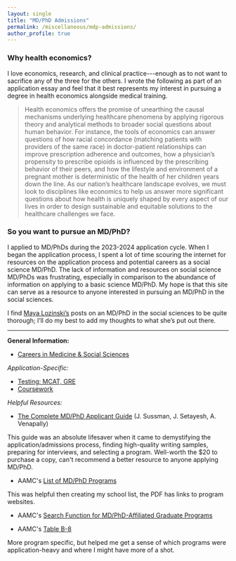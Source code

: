 ```yaml
---
layout: single
title: "MD/PhD Admissions"
permalink: /miscellaneous/mdp-admissions/
author_profile: true
---
```

### Why health economics?

I love economics, research, and clinical practice---enough as to not want to sacrifice any of the three for the others. I wrote the following as part of an application essay and feel that it best represents my interest in pursuing a degree in health economics alongside medical training.

> Health economics offers the promise of unearthing the causal mechanisms underlying healthcare phenomena by applying rigorous theory and analytical methods to broader social questions about human behavior. For instance, the tools of economics can answer questions of how racial concordance (matching patients with providers of the same race) in doctor-patient relationships can improve prescription adherence and outcomes, how a physician’s propensity to prescribe opioids is influenced by the prescribing behavior of their peers, and how the lifestyle and environment of a pregnant mother is deterministic of the health of her children years down the line. As our nation’s healthcare landscape evolves, we must look to disciplines like economics to help us answer more significant questions about how health is uniquely shaped by every aspect of our lives in order to design sustainable and equitable solutions to the healthcare challenges we face.   

### So you want to pursue an MD/PhD?

I applied to MD/PhDs during the 2023-2024 application cycle. When I began the application process, I spent a lot of time scouring the internet for resources on the application process and potential careers as a social science MD/PhD. The lack of information and resources on social science MD/PhDs was frustrating, especially in comparison to the abundance of information on applying to a basic science MD/PhD. My hope is that this site can serve as a resource to anyone interested in pursuing an MD/PhD in the social sciences. 

I find [Maya Lozinski’s](https://voices.uchicago.edu/mayalozinski/home/blog/) posts on an MD/PhD in the social sciences to be quite thorough; I’ll do my best to add my thoughts to what she’s put out there.

---
**General Information:**
- [Careers in Medicine & Social Sciences](/miscellaneous/mdp-admissions/careerpaths)

*Application-Specific:*
- [Testing: MCAT, GRE](/miscellaneous/mdp-admissions/testing)
- [Coursework](/miscellaneous/mdp-admissions/coursework)

*Helpful Resources:*
- [The Complete MD/PhD Applicant Guide](https://link.springer.com/book/10.1007/978-3-030-55625-9) (J. Sussman, J. Setayesh, A. Venapally)

This guide was an absolute lifesaver when it came to demystifying the application/admissions process, finding high-quality writing samples, preparing for interviews, and selecting a program. Well-worth the $20 to purchase a copy, can't recommend a better resource to anyone applying MD/PhD.

- AAMC's [List of MD/PhD Programs](https://students-residents.aamc.org/media/8131/download)

This was helpful then creating my school list, the PDF has links to program websites.

- AAMC's [Search Function for MD/PhD-Affiliated Graduate Programs](https://students-residents.aamc.org/md-phd-dual-degree-training/md-phd-social-sciences-or-humanities-and-other-non-traditional-fields-graduate-study)

- AAMC's [Table B-8](https://www.aamc.org/media/6141/download)

More program specific, but helped me get a sense of which programs were application-heavy and where I might have more of a shot.
